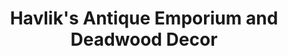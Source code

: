---
title: "Havlik's Antique Emporium and Deadwood Decor"
url: /deadwood/havliks-antique-emporium-and-deadwood-decor/
shop: Andenken
---